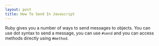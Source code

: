 ```yaml
---
layout: post
title: How To Send In Javascript
---
```


Ruby gives you a number of ways to send messages to objects. You can use
dot syntax to send a message, you can use `#send` and you can access
methods directly using `#method`.

<script src="https://gist.github.com/965299.js"></script>
